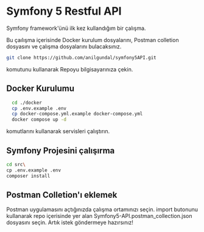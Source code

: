 
# Symfony 5 Restful API

Symfony framework'ünü ilk kez kullandığım bir çalışma.

Bu çaılışma içerisinde Docker kurulum dosyalarını, Postman colletion dosyasını ve çalışma dosyalarını bulacaksınız.

```bash
git clone https://github.com/anilgundal/symfony5API.git
```

komutunu kullanarak Repoyu bilgisayarınıza çekin.

## Docker Kurulumu  

```bash  
  cd ./docker
  cp .env.example .env
  cp docker-compose.yml.example docker-compose.yml
  docker compose up -d
```

komutlarını kullanarak servisleri çalıştırın.

## Symfony Projesini çalışırma

```bash
cd src\
cp .env.example .env
composer install
```

## Postman Colletion'ı eklemek

Postman uygulamasını açtığınızda çalışma ortamınızı seçin.
import butonunu kullanarak repo içerisinde yer alan Symfony5-API.postman_collection.json
dosyasını seçin. Artık istek göndermeye hazırsınız! 